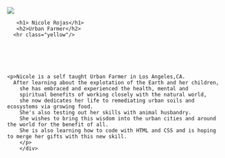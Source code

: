 <html>
 <head>
   <link rel="stylesheet" type="text/css" href="style.css">
   <link href="https://fonts.googleapis.com/css?family=Ubuntu+Condensed" rel="stylesheet">

 </head>

 <body>
   <div class="about">
      <img src="IMG_5209.jpg" class="IMG_5209" />
    
       <h1> Nicole Rojas</h1>
       <h2>Urban Farmer</h2>
      <hr class="yellow"/>
    

      
        
          
    
    <p>Nicole is a self taught Urban Farmer in Los Angeles,CA.
      After learning about the explotation of the Earth and her children,
        she has embraced and experienced the health, mental and 
        spiritual benefits of working closely with the natural world,
        she now dedicates her life to remediating urban soils and ecosystems via growing food.
        She's also testing out her skills with animal husbandry.  
        She wishes to bring this wisdom into the urban cities and around the world for the benefit of all.
        She is also learning how to code with HTML and CSS and is hoping to merge her gifts with this new skill.
        </p>
        </div>
   </body>

</html>
